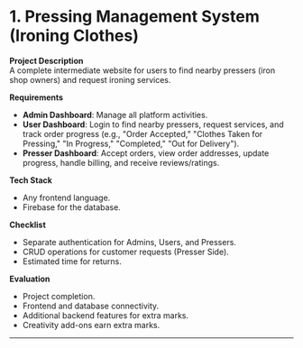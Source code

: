 # 1. Pressing Management System (Ironing Clothes)

**Project Description**  
A complete intermediate website for users to find nearby pressers (iron shop owners) and request ironing services.

**Requirements**

- **Admin Dashboard**: Manage all platform activities.
- **User Dashboard**: Login to find nearby pressers, request services, and track order progress (e.g., "Order Accepted," "Clothes Taken for Pressing," "In Progress," "Completed," "Out for Delivery").
- **Presser Dashboard**: Accept orders, view order addresses, update progress, handle billing, and receive reviews/ratings.

**Tech Stack**

- Any frontend language.
- Firebase for the database.

**Checklist**

- Separate authentication for Admins, Users, and Pressers.
- CRUD operations for customer requests (Presser Side).
- Estimated time for returns.

**Evaluation**

- Project completion.
- Frontend and database connectivity.
- Additional backend features for extra marks.
- Creativity add-ons earn extra marks.

---
